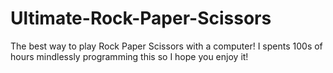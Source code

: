 # Ultimate-Rock-Paper-Scissors
The best way to play Rock Paper Scissors with a computer!
I spents 100s of hours mindlessly programming this so I hope you enjoy it!
